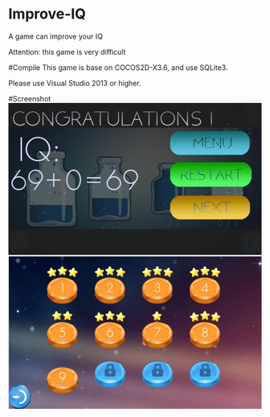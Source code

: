 # Improve-IQ
A game can improve your IQ  

Attention: this game is very difficult

#Compile
This game is base on COCOS2D-X3.6, and use SQLite3.  

Please use Visual Studio 2013 or higher.

#Screenshot
![](https://github.com/QIUMENGYUAN/Improve-IQ/blob/master/Resources/pour%20(2).png)
![](https://github.com/QIUMENGYUAN/Improve-IQ/blob/master/Resources/pour%20(3).png)
